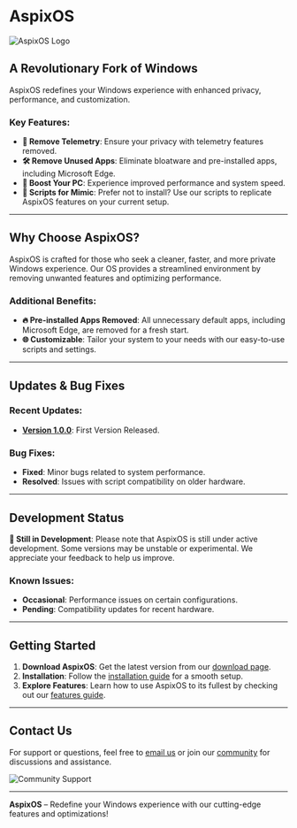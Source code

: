 # AspixOS

![AspixOS Logo](https://cdn.discordapp.com/attachments/1266477946814730303/1267558511848460328/image.png?ex=66a9395b&is=66a7e7db&hm=cdc393ff5cda976f80e808e609977fc4cc509beccc4b5f9600ff130ed54216c8&) <!-- Placeholder image URL -->

## A Revolutionary Fork of Windows

AspixOS redefines your Windows experience with enhanced privacy, performance, and customization.

### Key Features:

- **🚫 Remove Telemetry**: Ensure your privacy with telemetry features removed.
- **🛠 Remove Unused Apps**: Eliminate bloatware and pre-installed apps, including Microsoft Edge.
- **🚀 Boost Your PC**: Experience improved performance and system speed.
- **🔧 Scripts for Mimic**: Prefer not to install? Use our scripts to replicate AspixOS features on your current setup.
---

## Why Choose AspixOS?

AspixOS is crafted for those who seek a cleaner, faster, and more private Windows experience. Our OS provides a streamlined environment by removing unwanted features and optimizing performance.

### Additional Benefits:

- **🔥 Pre-installed Apps Removed**: All unnecessary default apps, including Microsoft Edge, are removed for a fresh start.
- **🌐 Customizable**: Tailor your system to your needs with our easy-to-use scripts and settings.

---

## Updates & Bug Fixes

### Recent Updates:
- **[Version 1.0.0](#)**: First Version Released.

### Bug Fixes:
- **Fixed**: Minor bugs related to system performance.
- **Resolved**: Issues with script compatibility on older hardware.

---

## Development Status

**🔄 Still in Development**: Please note that AspixOS is still under active development. Some versions may be unstable or experimental. We appreciate your feedback to help us improve.

### Known Issues:
- **Occasional**: Performance issues on certain configurations.
- **Pending**: Compatibility updates for recent hardware.

---

## Getting Started

1. **Download AspixOS**: Get the latest version from our [download page](tutorials/download.md).
2. **Installation**: Follow the [installation guide](tutorials/install.md) for a smooth setup.
3. **Explore Features**: Learn how to use AspixOS to its fullest by checking out our [features guide](tutorials/features.md).

---

## Contact Us

For support or questions, feel free to [email us](mailto:mihaisb24@gmail.com) or join our [community](https://discord.gg/PXTtxEK7g8) for discussions and assistance.

![Community Support](https://cdn.discordapp.com/icons/1175876983943594084/72bac2ebd163d58e26525e3f060245df.webp?size=1024&format=webp&width=0&height=320)<!-- Placeholder image URL -->

---

**AspixOS** – Redefine your Windows experience with our cutting-edge features and optimizations!
